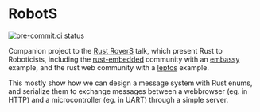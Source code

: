 # RobotS

[![pre-commit.ci status](https://results.pre-commit.ci/badge/github/nim65s/RobotS/main.svg)](https://results.pre-commit.ci/latest/github/nim65s/RobotS/main)

Companion project to the [Rust RoverS](https://homepages.laas.fr/gsaurel/talks/rust-rovers.pdf) talk, which present
Rust to Roboticists, including the [rust-embedded](https://github.com/rust-embedded) community with an
[embassy](https://github.com/embassy-rs/embassy) example, and the rust web community with a
[leptos](https://github.com/leptos-rs/leptos) example.

This mostly show how we can design a message system with Rust enums, and serialize them to exchange messages between a
webbrowser (eg. in HTTP) and a microcontroller (eg. in UART) through a simple server.
